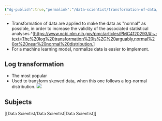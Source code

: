```yaml
---
{"dg-publish":true,"permalink":"/data-scientist/transformation-of-data/","created":"2023-11-11T14:59:12.902-05:00","updated":"2024-03-02T09:12:05.200-05:00"}
---
```



- Transformation of data are applied to make the data as "normal" as possible, in order to increase the validity of the associated statistical analyses.^[https://www.ncbi.nlm.nih.gov/pmc/articles/PMC4120293/#:~:text=The%20log%20transformation%20is%2C%20arguably,normal%20or%20near%20normal%20distribution.] 
- For a machine learning model, normalize data is easier to implement.

## Log transformation
- The most popular
- Used to transform skewed data, when this one follows a log-normal distribution.
![](https://i.imgur.com/HU0LlJq.png)


## Subjects
[[Data Scientist/Data Scientist\|Data Scientist]]
